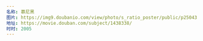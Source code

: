```yaml
---
名称: 慕尼黑
图片: https://img9.doubanio.com/view/photo/s_ratio_poster/public/p2504312826.webp
地址: https://movie.douban.com/subject/1438338/
时时: 2005
---
```

